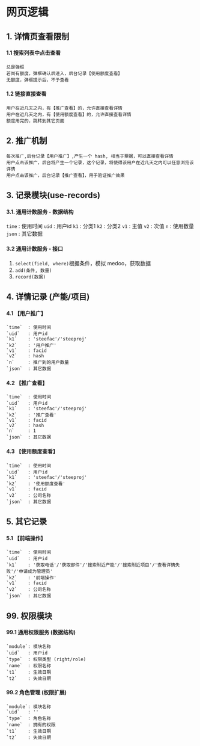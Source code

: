 # 网页逻辑

## 1. 详情页查看限制

#### 1.1 搜索列表中点击查看

    总是弹框
    若尚有额度，弹框确认后进入，后台记录【使用额度查看】
    无额度，弹框提示后，不予查看

#### 1.2 链接直接查看

    用户在近几天之内，有【推广查看】的，允许直接查看详情
    用户在近几天之内，有【使用额度查看】的，允许直接查看详情
    额度用完的，跳转到其它页面

## 2. 推广机制

    每次推广,后台记录【用户推广】,产生一个 hash, 相当于票据，可以直接查看详情
    用户点击该推广，后台将产生一个记录，这个记录，将使得该用户在近几天之内可以任意浏览该详情
    用户点击该推广，后台记录【推广查看】，用于验证推广效果



## 3. 记录模块(use-records)

#### 3.1. 通用计数服务 - 数据结构

  `time`  : 使用时间
  `uid`   : 用户id
  `k1`    : 分类1
  `k2`    : 分类2
  `v1`    : 主值
  `v2`    : 次值
  `n`     : 使用数量
  `json`  : 其它数据


#### 3.2 通用计数服务 - 接口

1. `select(field, where)`根据条件，模拟 medoo，获取数据
1. `add(条件, 数量)`
1. `record(数据)`


## 4. 详情记录 (产能/项目)
#### 4.1 【用户推广】

    `time`  : 使用时间
    `uid`   : 用户id
    `k1`    : 'steefac'/'steeproj'
    `k2`    : '用户推广'
    `v1`    : facid
    `v2`    : hash
    `n`     : 推广到的用户数量
    `json`  : 其它数据

#### 4.2 【推广查看】

    `time`  : 使用时间
    `uid`   : 用户id
    `k1`    : 'steefac'/'steeproj'
    `k2`    : '推广查看'
    `v1`    : facid
    `v2`    : hash
    `n`     : 1
    `json`  : 其它数据

#### 4.3 【使用额度查看】

    `time`  : 使用时间
    `uid`   : 用户id
    `k1`    : 'steefac'/'steeproj'
    `k2`    : '使用额度查看'
    `v1`    : facid
    `v2`    : 公司名称
    `json`  : 其它数据

## 5. 其它记录


#### 5.1 【前端操作】

    `time`  : 使用时间
    `uid`   : 用户id
    `k1`    : '获取电话'/'获取邮件'/'搜索附近产能'/'搜索附近项目'/'查看详情失败'/'申请成为管理员'
    `k2`    : '前端操作'
    `v1`    : facid
    `v2`    : 公司名称
    `json`  : 其它数据
    







## 99. 权限模块

#### 99.1 通用权限服务 (数据结构)

    `module`: 模块名称
    `uid`   : 用户id
    `type`  : 权限类型 (right/role)
    `name`  : 权限名称
    `t1`    : 生效日期
    `t2`    : 失效日期


#### 99.2 角色管理 (权限扩展)

    `module`: 模块名称
    `uid`   : ''
    `type`  : 角色名称
    `name`  : 拥有的权限
    `t1`    : 生效日期
    `t2`    : 失效日期





